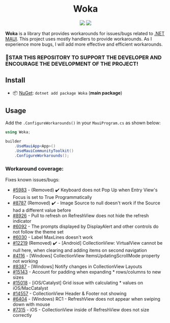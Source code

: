 <h1 align="center">
    Woka
</h1>

<p align="center">
   <a href="https://discord.gg/U7XweVubJN"><img src="https://img.shields.io/badge/Discord-7289DA?style=for-the-badge&logo=discord&logoColor=white"></a>
   <a href="https://nuget.org/packages/Woka"><img src="https://img.shields.io/nuget/dt/Woka.svg?label=Downloads&color=%233DDC84&logo=nuget&logoColor=%23fff&style=for-the-badge"></a>
</p>

**Woka** is a library that provides workarounds for issues/bugs related to [.NET MAUI](https://github.com/dotnet/maui).
This project uses mostly handlers to provide workarounds. As I experience more bugs,
I will add more effective and efficient workarounds.

### 🌟STAR THIS REPOSITORY TO SUPPORT THE DEVELOPER AND ENCOURAGE THE DEVELOPMENT OF THE PROJECT!


## Install

- 📦 [NuGet](https://nuget.org/packages/Woka): `dotnet add package Woka` (**main package**)

## Usage

Add the `.ConfigureWorkarounds()` in your `MauiProgram.cs` as shown below:

```C#
using Woka;
```

```C#
builder
    .UseMauiApp<App>()
    .UseMauiCommunityToolkit()
    .ConfigureWorkarounds();
```

### Workaround coverage:
Fixes known issues/bugs:
 - [#5983](https://github.com/dotnet/maui/issues/5983) - (Removed) ✔️ Keyboard does not Pop Up when Entry View's Focus is set to True Programmatically
 - [#8787](https://github.com/dotnet/maui/issues/8787) (Removed) ✔️ - Image Source to null doesn't work if the Source had a different value before
 - [#8926](https://github.com/dotnet/maui/issues/8926) - Pull to refresh on RefreshView does not hide the refresh indicator
 - [#6092](https://github.com/dotnet/maui/issues/6092) - The prompts displayed by DisplayAlert and other controls do not follow the theme set
 - [#6030](https://github.com/dotnet/maui/issues/6030) - Label MaxLines doesn't work
 - [#12219](https://github.com/dotnet/maui/issues/12219) (Removed) ✔️ - [Android] CollectionView: VirtualView cannot be null here, when clearing and adding items on second navigation
 - [#4116](https://github.com/dotnet/maui/issues/4116) - [Windows] CollectionView ItemsUpdatingScrollMode property not working
 - [#8387](https://github.com/dotnet/maui/issues/8387) - [Windows] Notify changes in CollectionView Layouts
 - [#15143](https://github.com/dotnet/maui/issues/15143) - Account for padding when expanding * rows/columns to new sizes
 - [#15018](https://github.com/dotnet/maui/issues/15018) - [iOS/Catalyst] Grid issue with calculating * values on iOS/MacCatalyst
 - [#14557](https://github.com/dotnet/maui/issues/14557) - CollectionView Header & Footer not showing
 - [#6404](https://github.com/dotnet/maui/issues/6404) - (Windows) RC1 - RefreshView does not appear when swiping down with mouse
 - [#7315](https://github.com/dotnet/maui/issues/7315) - iOS - CollectionView inside of RefreshView does not size correctly
